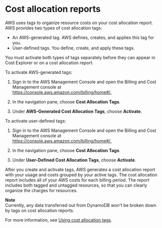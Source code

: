 # Cost allocation reports<a name="CostAllocationReports"></a>

AWS uses tags to organize resource costs on your cost allocation report\. AWS provides two types of cost allocation tags:
+ An AWS\-generated tag\. AWS defines, creates, and applies this tag for you\.
+ User\-defined tags\. You define, create, and apply these tags\.

You must activate both types of tags separately before they can appear in Cost Explorer or on a cost allocation report\. 

 To activate AWS\-generated tags: 

1.  Sign in to the AWS Management Console and open the Billing and Cost Management console at [https://console\.aws\.amazon\.com/billing/home\#/\.](https://console.aws.amazon.com/billing/home#/.) 

1.  In the navigation pane, choose **Cost Allocation Tags**\. 

1.  Under **AWS\-Generated Cost Allocation Tags**, choose **Activate**\. 

 To activate user\-defined tags: 

1.  Sign in to the AWS Management Console and open the Billing and Cost Management console at [https://console\.aws\.amazon\.com/billing/home\#/\.](https://console.aws.amazon.com/billing/home#/.) 

1.  In the navigation pane, choose **Cost Allocation Tags**\. 

1.  Under **User\-Defined Cost Allocation Tags**, choose **Activate**\. 

 After you create and activate tags, AWS generates a cost allocation report with your usage and costs grouped by your active tags\. The cost allocation report includes all of your AWS costs for each billing period\. The report includes both tagged and untagged resources, so that you can clearly organize the charges for resources\. 

**Note**  
 Currently, any data transferred out from DynamoDB won't be broken down by tags on cost allocation reports\. 

 For more information, see [Using cost allocation tags](https://docs.aws.amazon.com/awsaccountbilling/latest/aboutv2/cost-alloc-tags.html)\. 